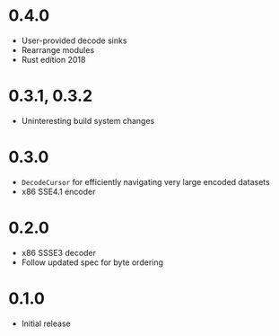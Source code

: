 # 0.4.0

- User-provided decode sinks
- Rearrange modules
- Rust edition 2018

# 0.3.1, 0.3.2

- Uninteresting build system changes

# 0.3.0

- `DecodeCursor` for efficiently navigating very large encoded datasets
- x86 SSE4.1 encoder

# 0.2.0

- x86 SSSE3 decoder
- Follow updated spec for byte ordering

# 0.1.0

- Initial release
